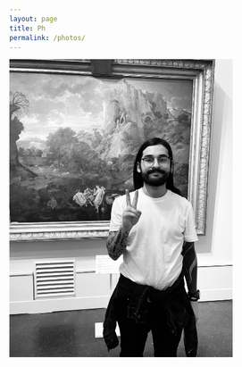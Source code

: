 ```yaml
---
layout: page
title: Ph
permalink: /photos/
---
```



<img src="/images/about.jpeg" alt="portrait" width="400"/>
